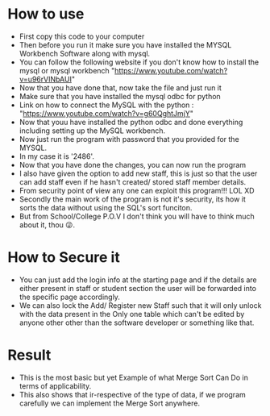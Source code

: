# How to use
* First copy this code to your computer
* Then before you run it make sure you have installed the MYSQL Workbench Software along with mysql. 
* You can follow the following website if you don't know how to install the mysql or mysql workbench "https://www.youtube.com/watch?v=u96rVINbAUI"
* Now that you have done that, now take the file and just run it
* Make sure that you have installed the mysql odbc for python 
* Link on how to connect the MySQL with the python : "https://www.youtube.com/watch?v=g60QghtJmjY"
* Now that youu have installed the python odbc and done everything including setting up the MySQL workbench. 
* Now just run the program with password that you provided for the MYSQL.
* In my case it is '2486'.
* Now that you have done the changes, you can now run the program
* I also have given the option to add new staff, this is just so that the user can add staff even if he hasn't created/ stored staff member details.
* From security point of view any one can exploit this program!!! LOL XD
* Secondly the main work of the program is not it's security, its how it sorts the data without using the SQL's sort funciton.
* But from School/College P.O.V I don't think you will have to think much about it, thou 😜.
# How to Secure it
* You can just add the login info at the starting page and if the details are either present in staff or student section the user will be forwarded into the 
specific page accordingly.
* We can also lock the Add/ Register new Staff such that it will only unlock with the data present in the Only one table which can't be edited by anyone other
other than the software developer or something like that.
# Result
* This is the most basic but yet Example of what Merge Sort Can Do in terms of applicability.
* This also shows that ir-respective of the type of data, if we program carefully we can implement the Merge Sort anywhere.
